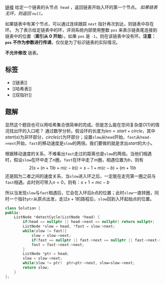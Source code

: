 [链接](https://leetcode.cn/problems/linked-list-cycle-ii/description/)
给定一个链表的头节点  `head` ，返回链表开始入环的第一个节点。 _如果链表无环，则返回 `null`。_

如果链表中有某个节点，可以通过连续跟踪 `next` 指针再次到达，则链表中存在环。 为了表示给定链表中的环，评测系统内部使用整数 `pos` 来表示链表尾连接到链表中的位置（**索引从 0 开始**）。如果 `pos` 是 `-1`，则在该链表中没有环。**注意：`pos` 不作为参数进行传递**，仅仅是为了标识链表的实际情况。

**不允许修改** 链表。

## 标签

- [[链表]]
- [[哈希表]]
- [[双指针]]

## 题解

显然这个题目也可以用哈希集合很简单的完成。但是怎么能在空间复杂度$O(1)$的情况找出环的入口呢？
通过数学分析。假设环的长度为$len=start+circle$，其中$start(s)$为非环部分，$circle(c)$为环部分；设置`slow`从`head`开始，`fast`从`head->next`开始，`fast`的移动速度是`slow`的两倍。我们要做的就是求出$start$的大小。

根据移动速度的关系，不难看出`fast`走过的距离也是`slow`的两倍。当他们相遇时，假设`slow`在环中走了$n$圈，`fast`在环中走了$m$圈，相遇位置为$b$，则有
$$2(s+(n+1)b+n(c-b))=s-1+m(c-b)+(m+1)b$$
还是因为二者之间的速度关系，当`slow`进入环之后，一定能在走完第一圈之前与`fast`相遇。此时则可带入$n=0$，则有：$s+1=mc-b$

所以当发现`slow`与`fast`相遇后，它会在入环后$b$点的位置；此时`slow`一直转圈，同时一个指针`ptr`从原点出发，走过$s+1$的路程后，`slow`回到入环起始点的位置。

```cpp
class Solution {
public:
    ListNode *detectCycle(ListNode *head) {
        if(head == nullptr || head->next == nullptr) return nullptr;
        ListNode *slow = head, *fast = slow->next;
        while(slow != fast){
            slow = slow->next;
            if(fast == nullptr || fast->next == nullptr || fast->next->next == nullptr) return nullptr;
            fast = fast->next->next;
        }
        ListNode *ptr = head;
        slow = slow->next;
        while(slow != ptr)  ptr=ptr->next, slow=slow->next;
        return slow;
    }
};
```

